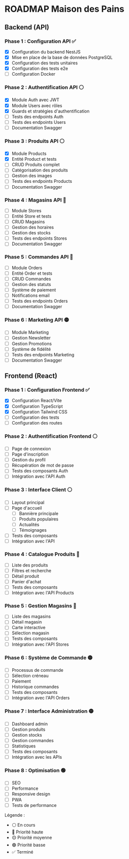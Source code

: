 # ROADMAP Maison des Pains

## Backend (API)

### Phase 1 : Configuration API ✅
- [x] Configuration du backend NestJS
- [x] Mise en place de la base de données PostgreSQL
- [x] Configuration des tests unitaires
- [x] Configuration des tests e2e
- [ ] Configuration Docker

### Phase 2 : Authentification API ⚪️
- [x] Module Auth avec JWT
- [x] Module Users avec rôles
- [x] Guards et stratégies d'authentification
- [ ] Tests des endpoints Auth
- [ ] Tests des endpoints Users
- [ ] Documentation Swagger

### Phase 3 : Produits API ⚪️
- [x] Module Products
- [x] Entité Product et tests
- [ ] CRUD Produits complet
- [ ] Catégorisation des produits
- [ ] Gestion des images
- [ ] Tests des endpoints Products
- [ ] Documentation Swagger

### Phase 4 : Magasins API 🔵
- [ ] Module Stores
- [ ] Entité Store et tests
- [ ] CRUD Magasins
- [ ] Gestion des horaires
- [ ] Gestion des stocks
- [ ] Tests des endpoints Stores
- [ ] Documentation Swagger

### Phase 5 : Commandes API 🔵
- [ ] Module Orders
- [ ] Entité Order et tests
- [ ] CRUD Commandes
- [ ] Gestion des statuts
- [ ] Système de paiement
- [ ] Notifications email
- [ ] Tests des endpoints Orders
- [ ] Documentation Swagger

### Phase 6 : Marketing API 🟡
- [ ] Module Marketing
- [ ] Gestion Newsletter
- [ ] Gestion Promotions
- [ ] Système de fidélité
- [ ] Tests des endpoints Marketing
- [ ] Documentation Swagger

## Frontend (React)

### Phase 1 : Configuration Frontend ✅
- [x] Configuration React/Vite
- [x] Configuration TypeScript
- [x] Configuration Tailwind CSS
- [ ] Configuration des tests
- [ ] Configuration des routes

### Phase 2 : Authentification Frontend ⚪️
- [ ] Page de connexion
- [ ] Page d'inscription
- [ ] Gestion du profil
- [ ] Récupération de mot de passe
- [ ] Tests des composants Auth
- [ ] Intégration avec l'API Auth

### Phase 3 : Interface Client ⚪️
- [ ] Layout principal
- [ ] Page d'accueil
  - [ ] Bannière principale
  - [ ] Produits populaires
  - [ ] Actualités
  - [ ] Témoignages
- [ ] Tests des composants
- [ ] Intégration avec l'API

### Phase 4 : Catalogue Produits 🔵
- [ ] Liste des produits
- [ ] Filtres et recherche
- [ ] Détail produit
- [ ] Panier d'achat
- [ ] Tests des composants
- [ ] Intégration avec l'API Products

### Phase 5 : Gestion Magasins 🔵
- [ ] Liste des magasins
- [ ] Détail magasin
- [ ] Carte interactive
- [ ] Sélection magasin
- [ ] Tests des composants
- [ ] Intégration avec l'API Stores

### Phase 6 : Système de Commande 🟡
- [ ] Processus de commande
- [ ] Sélection créneau
- [ ] Paiement
- [ ] Historique commandes
- [ ] Tests des composants
- [ ] Intégration avec l'API Orders

### Phase 7 : Interface Administration 🟡
- [ ] Dashboard admin
- [ ] Gestion produits
- [ ] Gestion stocks
- [ ] Gestion commandes
- [ ] Statistiques
- [ ] Tests des composants
- [ ] Intégration avec les APIs

### Phase 8 : Optimisation 🟢
- [ ] SEO
- [ ] Performance
- [ ] Responsive design
- [ ] PWA
- [ ] Tests de performance

Légende :
- ⚪️ En cours
- 🔵 Priorité haute
- 🟡 Priorité moyenne
- 🟢 Priorité basse
- ✅ Terminé